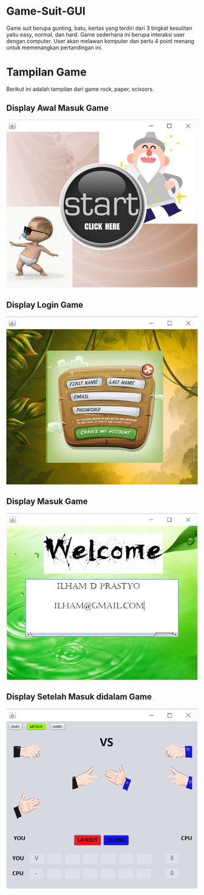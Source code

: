 # Game-Suit-GUI
Game suit berupa gunting, batu, kertas yang terdiri dari 3 tingkat kesulitan yaitu easy, normal, dan hard. Game sederhana ini berupa interaksi user dengan computer. User akan melawan komputer dan perlu 4 point menang untuk memenangkan pertandingan ini.

# Tampilan Game
Berikut ini adalah tampilan dari game rock, paper, scissors.

## Display Awal Masuk Game
![Display Awal Masuk Game](display_awal.PNG)

## Display Login Game
![Display Login Game](display_login.PNG)

## Display Masuk Game
![Display Masuk Game](display_masuk.PNG)

## Display Setelah Masuk didalam Game
![Display Setelah Masuk didalam Game](in_game.PNG)
